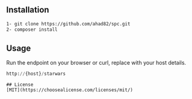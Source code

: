 
## Installation

```bash
1- git clone https://github.com/ahad82/spc.git
2- composer install

```

## Usage

Run the endpoint on your browser or curl, replace with your host details.
```python
http://{host}/starwars
```
```
## License
[MIT](https://choosealicense.com/licenses/mit/)
